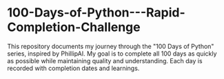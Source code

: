 # 100-Days-of-Python---Rapid-Completion-Challenge
This repository documents my journey through the "100 Days of Python" series, inspired by PhillipAI. My goal is to complete all 100 days as quickly as possible while maintaining quality and understanding. Each day is recorded with completion dates and learnings.

